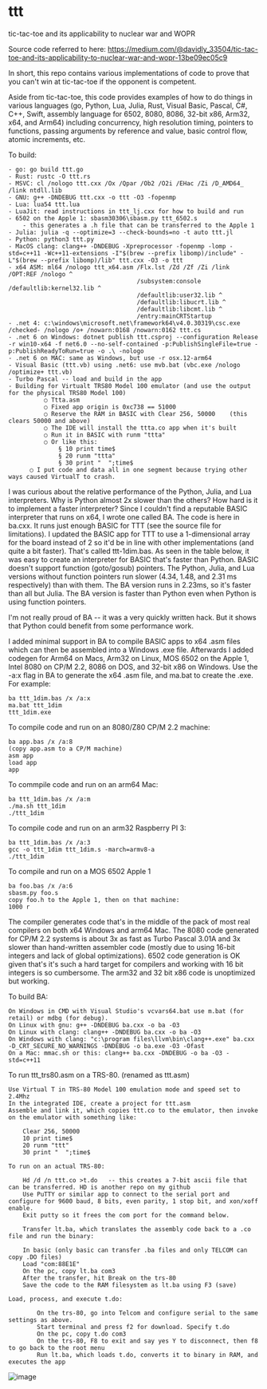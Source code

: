 # ttt
tic-tac-toe and its applicability to nuclear war and WOPR

Source code referred to here: https://medium.com/@davidly_33504/tic-tac-toe-and-its-applicability-to-nuclear-war-and-wopr-13be09ec05c9

In short, this repo contains various implementations of code to prove that you can't win at tic-tac-toe if the opponent is competent.

Aside from tic-tac-toe, this code provides examples of how to do things in various languages (go, Python, Lua, Julia, Rust, Visual Basic, Pascal, C#, C++, Swift, assembly language for 6502, 8080, 8086, 32-bit x86, Arm32, x64, and Arm64) including concurrency, high resolution timing, pointers to functions, passing arguments by reference and value, basic control flow, atomic increments, etc.

To build:

    - go: go build ttt.go
    - Rust: rustc -O ttt.rs
    - MSVC: cl /nologo ttt.cxx /Ox /Qpar /Ob2 /O2i /EHac /Zi /D_AMD64_ /link ntdll.lib
    - GNU: g++ -DNDEBUG ttt.cxx -o ttt -O3 -fopenmp
    - Lua: lua54 ttt.lua
    - LuaJit: read instructions in ttt_lj.cxx for how to build and run
    - 6502 on the Apple 1: sbasm30306\sbasm.py ttt_6502.s
    	- this generates a .h file that can be transferred to the Apple 1
    - Julia: julia -q --optimize=3 --check-bounds=no -t auto ttt.jl
    - Python: python3 ttt.py
    - MacOS clang: clang++ -DNDEBUG -Xpreprocessor -fopenmp -lomp -std=c++11 -Wc++11-extensions -I"$(brew --prefix libomp)/include" -L"$(brew --prefix libomp)/lib" ttt.cxx -O3 -o ttt
    - x64 ASM: ml64 /nologo ttt_x64.asm /Flx.lst /Zd /Zf /Zi /link /OPT:REF /nologo ^
                                        /subsystem:console /defaultlib:kernel32.lib ^
                                        /defaultlib:user32.lib ^
                                        /defaultlib:libucrt.lib ^
                                        /defaultlib:libcmt.lib ^
                                        /entry:mainCRTStartup
    - .net 4: c:\windows\microsoft.net\framework64\v4.0.30319\csc.exe /checked- /nologo /o+ /nowarn:0168 /nowarn:0162 ttt.cs
    - .net 6 on Windows: dotnet publish ttt.csproj --configuration Release -r win10-x64 -f net6.0 --no-self-contained -p:PublishSingleFile=true -p:PublishReadyToRun=true -o .\ -nologo
    - .net 6 on MAC: same as Windows, but use -r osx.12-arm64
    - Visual Basic (ttt.vb) using .net6: use mvb.bat (vbc.exe /nologo /optimize+ ttt.vb)
    - Turbo Pascal -- load and build in the app
    - Building for Virtualt TRS80 Model 100 emulator (and use the output for the physical TRS80 Model 100)
		      ○ Ttta.asm
		      ○ Fixed app origin is 0xc738 == 51000
		      ○ Reserve the RAM in BASIC with Clear 256, 50000    (this clears 50000 and above)
		      ○ The IDE will install the ttta.co app when it's built
		      ○ Run it in BASIC with runm "ttta"
		      ○ Or like this:
			      § 10 print time$
			      § 20 runm "ttta"
			      § 30 print "  ";time$
          ○ I put code and data all in one segment because trying other ways caused VirtualT to crash.

I was curious about the relative performance of the Python, Julia, and Lua interpreters. Why is Python almost 2x slower than the others?
How hard is it to implement a faster interpreter? Since I couldn't find a reputable BASIC interpreter that runs on x64, I wrote one 
called BA. The code is here in ba.cxx. It runs just enough BASIC for TTT (see the source file for limitations). I updated the BASIC 
app for TTT to use a 1-dimensional array for the board instead of 2 so it'd be in line with other implementations (and quite a
bit faster). That's called ttt-1dim.bas. As seen in the table below, it was easy to create an interpreter for BASIC that's faster than
Python. BASIC doesn't support function (goto/gosub) pointers. The Python, Julia, and Lua versions without function pointers 
run slower (4.34, 1.48, and 2.31 ms respectively) than with them. The BA version runs in 2.23ms, so it's faster than all but Julia. 
The BA version is faster than Python even when Python is using function pointers.

I'm not really proud of BA -- it was a very quickly written hack. But it shows that Python could benefit from some performance work.

I added minimal support in BA to compile BASIC apps to x64 .asm files which can then be assembled into a Windows .exe file. 
Afterwards I added codegen for Arm64 on Macs, Arm32 on Linux, MOS 6502 on the Apple 1, Intel 8080 on CP/M 2.2, 8086 on DOS, and 32-bit
x86 on Windows. Use the -a:x flag in BA to generate the x64 .asm file, and ma.bat to create the .exe. For example:

    ba ttt_1dim.bas /x /a:x
    ma.bat ttt_1dim
    ttt_1dim.exe
    
To compile code and run on an 8080/Z80 CP/M 2.2 machine:

    ba app.bas /x /a:8
    (copy app.asm to a CP/M machine)
    asm app
    load app
    app
    
To commpile code and run on an arm64 Mac:

    ba ttt_1dim.bas /x /a:m
    ./ma.sh ttt_1dim
    ./ttt_1dim
    
To compile code and run on an arm32 Raspberry PI 3:

    ba ttt_1dim.bas /x /a:3
    gcc -o ttt_1dim ttt_1dim.s -march=armv8-a
    ./ttt_1dim
    
To compile and run on a MOS 6502 Apple 1

    ba foo.bas /x /a:6
    sbasm.py foo.s
    copy foo.h to the Apple 1, then on that machine:
    1000 r    
        
The compiler generates code that's in the middle of the pack of most real compilers on both x64 Windows and arm64 Mac. The 8080 code
generated for CP/M 2.2 systems is about 3x as fast as Turbo Pascal 3.01A and 3x slower than hand-written assembler code (mostly due
to using 16-bit integers and lack of global optimizations). 6502 code generation is OK given that's it's such a hard target for
compilers and working with 16 bit integers is so cumbersome. The arm32 and 32 bit x86 code is unoptimized but working.

To build BA:

    On Windows in CMD with Visual Studio's vcvars64.bat use m.bat (for retail) or mdbg (for debug).
    On Linux with gnu: g++ -DNDEBUG ba.cxx -o ba -O3
    On Linux with clang: clang++ -DNDEBUG ba.cxx -o ba -O3
    On Windows with clang: "c:\program files\llvm\bin\clang++.exe" ba.cxx -D_CRT_SECURE_NO_WARNINGS -DNDEBUG -o ba.exe -O3 -Ofast
    On a Mac: mmac.sh or this: clang++ ba.cxx -DNDEBUG -o ba -O3 -std=c++11

To run ttt_trs80.asm on a TRS-80. (renamed as ttt.asm)

    Use Virtual T in TRS-80 Model 100 emulation mode and speed set to 2.4Mhz
    In the integrated IDE, create a project for ttt.asm
    Assemble and link it, which copies ttt.co to the emulator, then invoke on the emulator with something like:
    
        Clear 256, 50000
        10 print time$
        20 runm "ttt"
        30 print "  ";time$
	
    To run on an actual TRS-80:
    
        Hd /d /n ttt.co >t.do   -- this creates a 7-bit ascii file that can be transferred. HD is another repo on my github
        Use PuTTY or similar app to connect to the serial port and configure for 9600 baud, 8 bits, even parity, 1 stop bit, and xon/xoff enable. 
        Exit putty so it frees the com port for the command below.
	
        Transfer lt.ba, which translates the assembly code back to a .co file and run the binary:
	
	    In basic (only basic can transfer .ba files and only TELCOM can copy .DO files)
	    Load "com:88E1E"
	    On the pc, copy lt.ba com3
	    After the transfer, hit Break on the trs-80
	    Save the code to the RAM filesystem as lt.ba using F3 (save)
	
	Load, process, and execute t.do:
	
            On the trs-80, go into Telcom and configure serial to the same settings as above.
            Start terminal and press f2 for download. Specify t.do
            On the pc, copy t.do com3
            On the trs-80, F8 to exit and say yes Y to disconnect, then f8 to go back to the root menu
            Run lt.ba, which loads t.do, converts it to binary in RAM, and executes the app
	

![image](https://user-images.githubusercontent.com/1497921/194186054-643823b5-1b1d-4eff-b3a8-ff3091785372.png)



